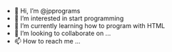 - 👋 Hi, I’m @jpprograms
- 👀 I’m interested in start programming
- 🌱 I’m currently learning how to program with HTML
- 💞️ I’m looking to collaborate on ...
- 📫 How to reach me ...

<!---
jpprograms/jpprograms is a ✨ special ✨ repository because its `README.md` (this file) appears on your GitHub profile.
You can click the Preview link to take a look at your changes.
--->
